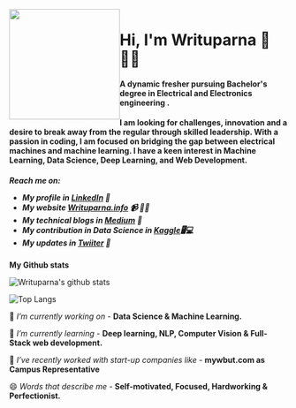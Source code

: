 <img src="https://user-images.githubusercontent.com/59050251/88485752-0db17880-cf96-11ea-986c-b04d35d86beb.jpeg" width="200" height="200" style="float:left">
<h1>Hi, I'm Writuparna 👋👩‍💻</h1>
<h4>A dynamic fresher pursuing Bachelor's degree in Electrical and Electronics engineering .</h4>
<h4>I am looking for challenges, innovation and a desire to break away from the regular through skilled leadership. With a passion in coding, I am focused on bridging the gap between electrical machines and machine learning. I have a keen interest in Machine Learning, Data Science, Deep Learning, and Web Development.</h4>


<h5>Reach me on:
  
- My profile in <a href="https://www.linkedin.com/in/writuparna-banerjee-b9193416b/">LinkedIn</a> 💼 
- My website <a href="https://sites.google.com/view/writuparnabanerjee">Writuparna.info</a> 📹 ✍🏾
- My technical blogs in <a href="https://medium.com/@writuparnabanerjee">Medium</a> 🏓
- My contribution in Data Science in <a href="https://www.kaggle.com/writuparnabanerjee">Kaggle</a>🖥💻
- My updates in <a href="https://twitter.com/WrituparnaB/">Twiiter</a> 💬</h5>


**My Github stats**

![Writuparna's github stats](https://github-readme-stats.vercel.app/api?username=Writuparna-Banerjee&show_icons=true&theme=radical)


![Top Langs](https://github-readme-stats.vercel.app/api/top-langs/?username=Writuparna-Banerjee&layout=compact&show_icons=true&theme=radical)

🔭 *I’m currently working on* - **Data Science & Machine Learning.**

🌱 *I’m currently learning* - **Deep learning, NLP, Computer Vision & Full-Stack web development.**

👯 *I’ve recently worked with start-up companies like* - **mywbut.com as Campus Representative**

😄 *Words that describe me* - **Self-motivated, Focused, Hardworking & Perfectionist.**

<!--
**Writuparna-Banerjee/Writuparna-Banerjee** is a ✨ _special_ ✨ repository because its `README.md` (this file) appears on your GitHub profile.

Here are some ideas to get you started:

- 🔭 I’m currently working on ...
- 🌱 I’m currently learning ...
- 👯 I’m looking to collaborate on ...
- 🤔 I’m looking for help with ...
- 💬 Ask me about ...
- 📫 How to reach me: ...
- 😄 Pronouns: ...
- ⚡ Fun fact: ...
-->
